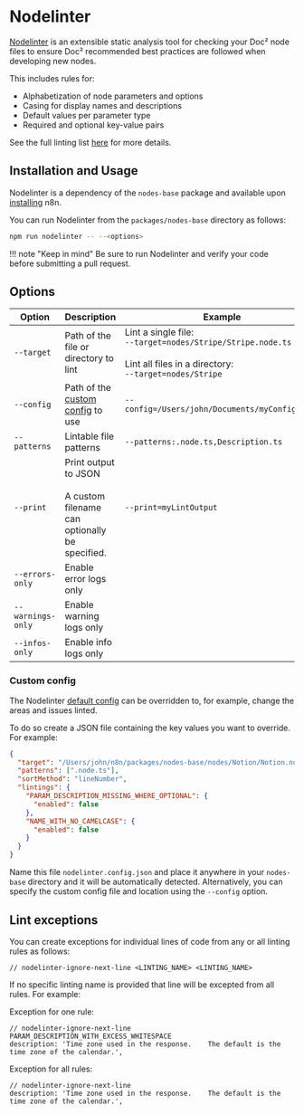 # Nodelinter

[Nodelinter](https://github.com/n8n-io/nodelinter) is an extensible static analysis tool for checking your Doc² node files to ensure Doc² recommended best practices are followed when developing new nodes.

This includes rules for:
* Alphabetization of node parameters and options
* Casing for display names and descriptions
* Default values per parameter type
* Required and optional key-value pairs

See the full linting list [here](https://github.com/n8n-io/nodelinter/blob/master/src/lintings.ts) for more details.

## Installation and Usage

Nodelinter is a dependency of the `nodes-base` package and available upon [installing](/hosting/installation/) n8n.

You can run Nodelinter from the `packages/nodes-base` directory as follows:

```sh
npm run nodelinter -- --<options>
```

!!! note "Keep in mind"
Be sure to run Nodelinter and verify your code before submitting a pull request.


## Options

| Option            | Description                                        | Example |
| ----------------- | -------------------------------------------------- | -------- |
| `--target`        | Path of the file or directory to lint              | Lint a single file:<br>`--target=nodes/Stripe/Stripe.node.ts` <br><br>Lint all files in a directory:<br>`--target=nodes/Stripe` |
| `--config`        | Path of the [custom config](#custom-config) to use | `--config=/Users/john/Documents/myConfig.json` |
| `--patterns`      | Lintable file patterns                             | `--patterns:.node.ts,Description.ts` |
| `--print`         | Print output to JSON<br><br>A custom filename can optionally be specified. | `--print=myLintOutput` |
| `--errors-only`   | Enable error logs only                             |
| `--warnings-only` | Enable warning logs only                           |
| `--infos-only`    | Enable info logs only                              |

### Custom config

The Nodelinter [default config](https://github.com/n8n-io/nodelinter/blob/master/src/defaultConfig.ts) can be overridden to, for example, change the areas and issues linted.

To do so create a JSON file containing the key values you want to override. For example:

```json
{
  "target": "/Users/john/n8n/packages/nodes-base/nodes/Notion/Notion.node.ts",
  "patterns": [".node.ts"],
  "sortMethod": "lineNumber",
  "lintings": {
    "PARAM_DESCRIPTION_MISSING_WHERE_OPTIONAL": {
      "enabled": false
    },
    "NAME_WITH_NO_CAMELCASE": {
      "enabled": false
    }
  }
}
```

Name this file `nodelinter.config.json` and place it anywhere in your `nodes-base` directory and it will be automatically detected. Alternatively, you can specify the custom config file and location using the `--config` option.

## Lint exceptions

You can create exceptions for individual lines of code from any or all linting rules as follows:

```
// nodelinter-ignore-next-line <LINTING_NAME> <LINTING_NAME>
```

If no specific linting name is provided that line will be excepted from all rules. For example:

Exception for one rule:
```
// nodelinter-ignore-next-line PARAM_DESCRIPTION_WITH_EXCESS_WHITESPACE
description: 'Time zone used in the response.    The default is the time zone of the calendar.',
```

Exception for all rules:
```
// nodelinter-ignore-next-line
description: 'Time zone used in the response.    The default is the time zone of the calendar.',
```